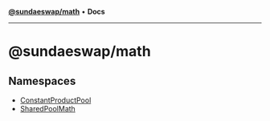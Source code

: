 [**@sundaeswap/math**](README.md) • **Docs**

***

# @sundaeswap/math

## Namespaces

- [ConstantProductPool](namespaces/ConstantProductPool/README.md)
- [SharedPoolMath](namespaces/SharedPoolMath/README.md)
